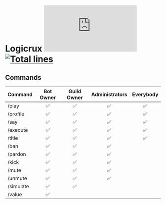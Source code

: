 # Logicrux [![Discord Version](https://img.shields.io/npm/v/discord.js?color=%237289da&label=Discord.js)](https://github.com/discordjs/discord.js) [![Total lines](https://img.shields.io/tokei/lines/github/mariod8/Logicrux?color=red)](https://github.com/XAMPPRocky/tokei)

## Commands

| Command | Bot Owner | Guild Owner | Administrators | Everybody | 
|----------------|:---------------:|:---------------:|:----------------:|:----------------:|
|/play|✅|✅|✅|✅|
|/profile|✅|✅|✅|✅|
|/say|✅|✅|✅|✅|
|/execute|✅|✅|✅|✅|
|/title|✅|✅|✅|✅|
|/ban|✅|✅|✅||
|/pardon|✅|✅|✅||
|/kick|✅|✅|✅||
|/mute|✅|✅|✅||
|/unmute|✅|✅|✅||
|/simulate|✅|✅|||
|/value|✅||||